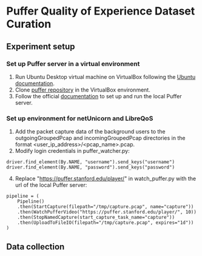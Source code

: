 # Puffer Quality of Experience Dataset Curation

## Experiment setup
### Set up Puffer server in a virtual environment
1. Run Ubuntu Desktop virtual machine on VirtualBox following the [Ubuntu documentation](https://ubuntu.com/tutorials/how-to-run-ubuntu-desktop-on-a-virtual-machine-using-virtualbox#1-overview).
2. Clone [puffer repository](https://github.com/StanfordSNR/puffer?tab=readme-ov-file) in the VirtualBox environment.
3. Follow the official [documentation](https://github.com/StanfordSNR/puffer/wiki/Documentation) to set up and run the local Puffer server.

### Set up environment for netUnicorn and LibreQoS
1. Add the packet capture data of the background users to the outgoingGroupedPcap and incomingGroupedPcap directories in the format <user_ip_address>/<pcap_name>.pcap.
3. Modify login credentials in puffer_watcher.py:
```
driver.find_element(By.NAME, "username").send_keys("username")
driver.find_element(By.NAME, "password").send_keys("password")
```
4. Replace "https://puffer.stanford.edu/player/" in watch_puffer.py with the url of the local Puffer server:
```
pipeline = (
    Pipeline()
    .then(StartCapture(filepath="/tmp/capture.pcap", name="capture"))
    .then(WatchPufferVideo("https://puffer.stanford.edu/player/", 10))
    .then(StopNamedCapture(start_capture_task_name="capture"))
    .then(UploadToFileIO(filepath="/tmp/capture.pcap", expires="1d"))
)
```

## Data collection
